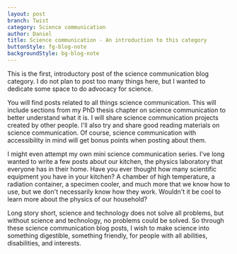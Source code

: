 ```yaml
---
layout: post
branch: Twist
category: Science communication
author: Daniel
title: Science communication - An introduction to this category
buttonStyle: fg-blog-note
backgroundStyle: bg-blog-note
---
```


This is the first, introductory post of the science communication blog category. I do not plan to post too many things here, but I wanted to dedicate some space to do advocacy for science.
<!-- excerpt-end -->

You will find posts related to all things science communication. This will include sections from my PhD thesis chapter on science communication to better understand what it is. I will share science communication projects created by other people. I'll also try and share good reading materials on science communication. Of course, science communication with accessibility in mind will get bonus points when posting about them.

I might even attempt my own mini science communication series. I've long wanted to write a few posts about our kitchen, the physics laboratory that everyone has in their home. Have you ever thought how many scientific equipment you have in your kitchen? A chamber of high temperature, a radiation container, a specimen cooler, and much more that we know how to use, but we don't necessarily know how they work. Wouldn't it be cool to learn more about the physics of our household?

Long story short, science and technology does not solve all problems, but without science and technology, no problems could be solved. So through these science communication blog posts, I wish to make science into something digestible, something friendly, for people with all abilities, disabilities, and interests.